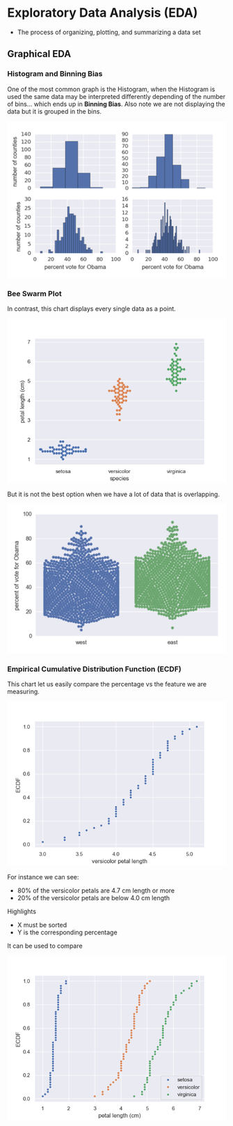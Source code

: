 # Exploratory Data Analysis (EDA)

* The process of organizing, plotting, and summarizing a data set

## Graphical EDA 

### Histogram and Binning Bias

One of the most common graph is the Histogram, when the Histogram is used the same data may be interpreted differently depending of the number of bins... which ends up in **Binning Bias**. Also note we are not displaying the data but it is grouped in the bins.

![Histogram Comparison](../images/Courses/histogram_comparison.png)

### Bee Swarm Plot

In contrast, this chart displays every single data as a point.

![Bee Swarm Plot](../images/Courses/bee_swarm_plot.png)

But it is not the best option when we have a lot of data that is overlapping.

![Bee Swarm Plot](../images/Courses/bee_swarm_full.png)

### Empirical Cumulative Distribution Function (ECDF)

This chart let us easily compare the percentage vs the feature we are measuring.

![ECDF](../images/Courses/ecdf_single.png)

For instance we can see:
* 80% of the versicolor petals are 4.7 cm length or more
* 20% of the versicolor petals are below 4.0 cm length 

Highlights

* X must be sorted
* Y is the corresponding percentage

It can be used to compare

![ECDF](../images/Courses/ecdf_comparison.png)
